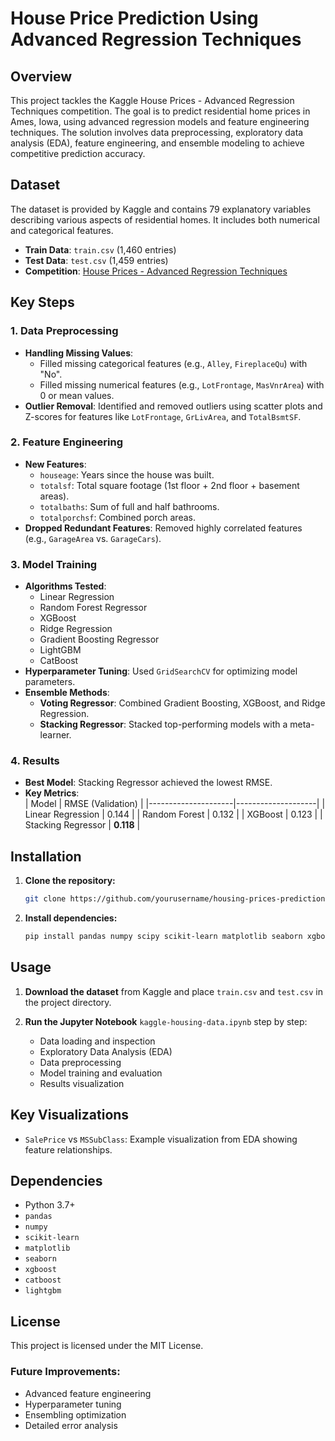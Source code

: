 # House Price Prediction Using Advanced Regression Techniques

## Overview
This project tackles the Kaggle House Prices - Advanced Regression Techniques competition. The goal is to predict residential home prices in Ames, Iowa, using advanced regression models and feature engineering techniques. The solution involves data preprocessing, exploratory data analysis (EDA), feature engineering, and ensemble modeling to achieve competitive prediction accuracy.

## Dataset
The dataset is provided by Kaggle and contains 79 explanatory variables describing various aspects of residential homes. It includes both numerical and categorical features.
- **Train Data**: `train.csv` (1,460 entries)
- **Test Data**: `test.csv` (1,459 entries)
- **Competition**: [House Prices - Advanced Regression Techniques](https://www.kaggle.com/competitions/house-prices-advanced-regression-techniques)

## Key Steps

### 1. Data Preprocessing
- **Handling Missing Values**:  
  - Filled missing categorical features (e.g., `Alley`, `FireplaceQu`) with "No".
  - Filled missing numerical features (e.g., `LotFrontage`, `MasVnrArea`) with 0 or mean values.
- **Outlier Removal**: Identified and removed outliers using scatter plots and Z-scores for features like `LotFrontage`, `GrLivArea`, and `TotalBsmtSF`.

### 2. Feature Engineering
- **New Features**:  
  - `houseage`: Years since the house was built.
  - `totalsf`: Total square footage (1st floor + 2nd floor + basement areas).
  - `totalbaths`: Sum of full and half bathrooms.
  - `totalporchsf`: Combined porch areas.
- **Dropped Redundant Features**: Removed highly correlated features (e.g., `GarageArea` vs. `GarageCars`).

### 3. Model Training
- **Algorithms Tested**:  
  - Linear Regression
  - Random Forest Regressor
  - XGBoost
  - Ridge Regression
  - Gradient Boosting Regressor
  - LightGBM
  - CatBoost
- **Hyperparameter Tuning**: Used `GridSearchCV` for optimizing model parameters.
- **Ensemble Methods**:  
  - **Voting Regressor**: Combined Gradient Boosting, XGBoost, and Ridge Regression.
  - **Stacking Regressor**: Stacked top-performing models with a meta-learner.

### 4. Results
- **Best Model**: Stacking Regressor achieved the lowest RMSE.
- **Key Metrics**:  
  | Model              | RMSE (Validation) |
  |---------------------|--------------------|
  | Linear Regression   | 0.144             |
  | Random Forest       | 0.132             |
  | XGBoost             | 0.123             |
  | Stacking Regressor  | **0.118**         |

## Installation

1. **Clone the repository:**
   ```bash
   git clone https://github.com/yourusername/housing-prices-prediction.git
   ```

2. **Install dependencies:**
   ```bash
   pip install pandas numpy scipy scikit-learn matplotlib seaborn xgboost catboost lightgbm
   ```

## Usage

1. **Download the dataset** from Kaggle and place `train.csv` and `test.csv` in the project directory.

2. **Run the Jupyter Notebook** `kaggle-housing-data.ipynb` step by step:
   - Data loading and inspection
   - Exploratory Data Analysis (EDA)
   - Data preprocessing
   - Model training and evaluation
   - Results visualization

## Key Visualizations
- `SalePrice` vs `MSSubClass`: Example visualization from EDA showing feature relationships.

## Dependencies
- Python 3.7+
- `pandas`
- `numpy`
- `scikit-learn`
- `matplotlib`
- `seaborn`
- `xgboost`
- `catboost`
- `lightgbm`

## License
This project is licensed under the MIT License.


### Future Improvements:
- Advanced feature engineering
- Hyperparameter tuning
- Ensembling optimization
- Detailed error analysis
